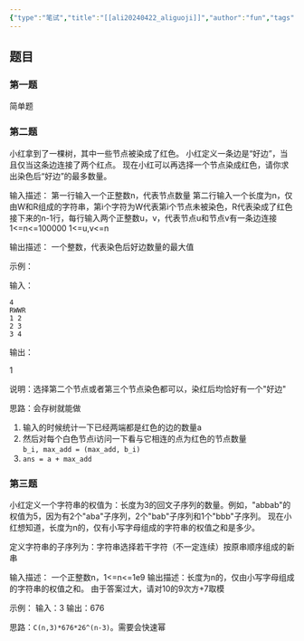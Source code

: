 ```yaml
---
{"type":"笔试","title":"[[ali20240422_aliguoji]]","author":"fun","tags":["笔试","算法"],"date":"2024-04-22","comments":true,"publish":true,"dg-publish":true,"permalink":"/01 工作/算法笔试/ali20240422_aliguoji/","dgPassFrontmatter":true,"created":"2024-04-22T21:19:07.423+08:00","updated":"2024-04-22T22:59:56.943+08:00"}
---
```





## 题目
### 第一题

简单题
### 第二题

小红拿到了一棵树，其中一些节点被染成了红色。
小红定义一条边是“好边”，当且仅当这条边连接了两个红点。
现在小红可以再选择一个节点染成红色，请你求出染色后“好边”的最多数量。

输入描述：
第一行输入一个正整数n，代表节点数量
第二行输入一个长度为n，仅由W和R组成的字符串，第i个字符为W代表第i个节点未被染色，R代表染成了红色
接下来的n-1行，每行输入两个正整数u，v，代表节点u和节点v有一条边连接
1<=n<=100000
1<=u,v<=n

输出描述：
一个整数，代表染色后好边数量的最大值

示例：

输入：
```
4
RWWR
1 2
2 3
3 4
```
输出：

1

说明：选择第二个节点或者第三个节点染色都可以，染红后均恰好有一个"好边"

思路：会存树就能做
1. 输入的时候统计一下已经两端都是红色的边的数量a
2. 然后对每个白色节点i访问一下看与它相连的点为红色的节点数量`b_i, max_add = (max_add, b_i)`
3. `ans = a + max_add`


### 第三题

小红定义一个字符串的权值为：长度为3的回文子序列的数量。例如，"abbab"的权值为5，因为有2个"aba"子序列，2个"bab"子序列和1个"bbb"子序列。 现在小红想知道，长度为n的，仅有小写字母组成的字符串的权值之和是多少。

定义字符串的子序列为：字符串选择若干字符（不一定连续）按原串顺序组成的新串 

输入描述： 一个正整数n，1<=n<=1e9 
输出描述：长度为n的，仅由小写字母组成的字符串的权值之和。
由于答案过大，请对10的9次方+7取模

示例：
输入：3
输出：676


思路：`C(n,3)*676*26^(n-3)`。需要会快速幂

